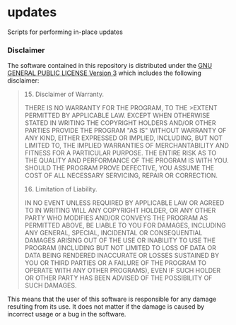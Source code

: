 # updates
Scripts for performing in-place updates

### Disclaimer ###

The software contained in this repository is distributed under the [GNU GENERAL PUBLIC LICENSE Version 3](https://raw.githubusercontent.com/moode-player/updates/main/LICENSE) which includes the following disclaimer:

>15. Disclaimer of Warranty.
>
>THERE IS NO WARRANTY FOR THE PROGRAM, TO THE >EXTENT PERMITTED BY
>APPLICABLE LAW.  EXCEPT WHEN OTHERWISE STATED IN WRITING THE COPYRIGHT
>HOLDERS AND/OR OTHER PARTIES PROVIDE THE PROGRAM "AS IS" WITHOUT WARRANTY
>OF ANY KIND, EITHER EXPRESSED OR IMPLIED, INCLUDING, BUT NOT LIMITED TO,
>THE IMPLIED WARRANTIES OF MERCHANTABILITY AND FITNESS FOR A PARTICULAR
>PURPOSE.  THE ENTIRE RISK AS TO THE QUALITY AND PERFORMANCE OF THE PROGRAM
>IS WITH YOU.  SHOULD THE PROGRAM PROVE DEFECTIVE, YOU ASSUME THE COST OF
>ALL NECESSARY SERVICING, REPAIR OR CORRECTION.
>
>16. Limitation of Liability.
>
>IN NO EVENT UNLESS REQUIRED BY APPLICABLE LAW OR AGREED TO IN WRITING
>WILL ANY COPYRIGHT HOLDER, OR ANY OTHER PARTY WHO MODIFIES AND/OR CONVEYS
>THE PROGRAM AS PERMITTED ABOVE, BE LIABLE TO YOU FOR DAMAGES, INCLUDING ANY
>GENERAL, SPECIAL, INCIDENTAL OR CONSEQUENTIAL DAMAGES ARISING OUT OF THE
>USE OR INABILITY TO USE THE PROGRAM (INCLUDING BUT NOT LIMITED TO LOSS OF
>DATA OR DATA BEING RENDERED INACCURATE OR LOSSES SUSTAINED BY YOU OR THIRD
>PARTIES OR A FAILURE OF THE PROGRAM TO OPERATE WITH ANY OTHER PROGRAMS),
>EVEN IF SUCH HOLDER OR OTHER PARTY HAS BEEN ADVISED OF THE POSSIBILITY OF
>SUCH DAMAGES.

This means that the user of this software is responsible for any damage resulting from its use.
It does not matter if the damage is caused by incorrect usage or a bug in the software.
